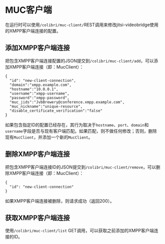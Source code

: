 # MUC客户端

在运行时可以使用`/colibri/muc-client/`REST调用来修改jitsi-videobridge使用的XMPP客户端连接的配置。

## 添加XMPP客户端连接

把包含XMPP客户端连接配置的JSON提交到`/colibri/muc-client/add`，可以添加XMPP客户端连接（即：MucClient）：

```
{
  "id": "new-client-connection",
  "domain":"xmpp.example.com",
  "hostname":"10.0.0.1",
  "username":"xmpp-username",
  "password":"xmpp-password",
  "muc_jids":"JvbBrewery@conference.xmpp.example.com",
  "muc_nickname":"unique-resource",
  "disable_certificate_verification":"false"
}
```

如果包含指定ID的配置已经存在，其行为取决于`hostname`、`port`、`domain`和`username`字段是否与现有客户端匹配。如果匹配，则不做任何修改；否则，删除现有`MucClient`，并添加一个新的`MucClient`。

## 删除XMPP客户端连接

把包含XMPP客户端连接ID的JSON提交到`/colibri/muc-client/remove`，可以删除XMPP客户端连接（即：MucClient）：

```
{
  "id": "new-client-connection"
}
```

如果XMPP客户端连接被删除，则请求成功（返回200）。

## 获取XMPP客户端连接

使用`/colibri/muc-client/list` GET调用，可以获取之前添加的XMPP客户端连接的ID。
